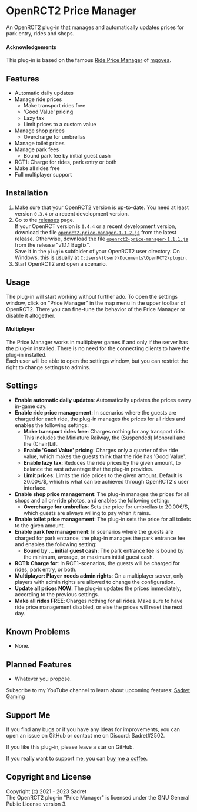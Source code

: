 # OpenRCT2 Price Manager

An OpenRCT2 plug-in that manages and automatically updates prices for park entry, rides and shops.

#### Acknowledgements

This plug-in is based on the famous [Ride Price Manager](https://github.com/mgovea/openrct2-ride-price-manager) of [mgovea](https://github.com/mgovea).

## Features

- Automatic daily updates
- Manage ride prices
  - Make transport rides free
  - 'Good Value' pricing
  - Lazy tax
  - Limit prices to a custom value
- Manage shop prices
  - Overcharge for umbrellas
- Manage toilet prices
- Manage park fees
  - Bound park fee by initial guest cash
- RCT1: Charge for rides, park entry or both
- Make all rides free
- Full multiplayer support

## Installation

1. Make sure that your OpenRCT2 version is up-to-date. You need at least version `0.3.4` or a recent development version.
2. Go to the [releases](https://github.com/Sadret/openrct2-price-manager/releases) page.\
   If your OpenRCT version is `0.4.4` or a recent development version, download the file [`openrct2-price-manager-1.1.2.js`](https://github.com/Sadret/openrct2-price-manager/releases/download/v1.1.2/openrct2-price-manager-1.1.2.js) from the latest release. Otherwise, download the file [`openrct2-price-manager-1.1.1.js`](https://github.com/Sadret/openrct2-price-manager/releases/download/v1.1.1/openrct2-price-manager-1.1.1.js) from the release "v1.1.1 Bugfix".\
   Save it in the `plugin` subfolder of your OpenRCT2 user directory. On Windows, this is usually at `C:Users\{User}\Documents\OpenRCT2\plugin`.
3. Start OpenRCT2 and open a scenario.

## Usage

The plug-in will start working without further ado. To open the settings window, click on "Price Manager" in the map menu in the upper toolbar of OpenRCT2. There you can fine-tune the behavior of the Price Manager or disable it altogether.

#### Multiplayer

The Price Manager works in multiplayer games if and only if the server has the plug-in installed. There is no need for the connecting clients to have the plug-in installed.\
Each user will be able to open the settings window, but you can restrict the right to change settings to admins.

## Settings

- **Enable automatic daily updates**: Automatically updates the prices every in-game day.
- **Enable ride price management**: In scenarios where the guests are charged for each ride, the plug-in manages the prices for all rides and enables the following settings:
  - **Make transport rides free**: Charges nothing for any transport ride. This includes the Miniature Railway, the (Suspended) Monorail and the (Chair)Lift.
  - **Enable 'Good Value' pricing**: Charges only a quarter of the ride value, which makes the guests think that the ride has 'Good Value'.
  - **Enable lazy tax**: Reduces the ride prices by the given amount, to balance the vast advantage that the plug-in provides.
  - **Limit prices**: Limits the ride prices to the given amount. Default is 20.00€/$, which is what can be achieved through OpenRCT2's user interface.
- **Enable shop price management**: The plug-in manages the prices for all shops and all on-ride photos, and enables the following setting:
  - **Overcharge for umbrellas**: Sets the price for umbrellas to 20.00€/$, which guests are always willing to pay when it rains.
- **Enable toilet price management**: The plug-in sets the price for all toilets to the given amount.
- **Enable park fee management**: In scenarios where the guests are charged for park entrance, the plug-in manages the park entrance fee and enables the following setting:
  - **Bound by ... initial guest cash**: The park entrance fee is bound by the minimum, average, or maximum initial guest cash.
- **RCT1: Charge for**: In RCT1-scenarios, the guests will be charged for rides, park entry, or both.
- **Multiplayer: Player needs admin rights**: On a multiplayer server, only players with admin rights are allowed to change the configuration.
- **Update all prices NOW**: The plug-in updates the prices immediately, according to the previous settings.
- **Make all rides FREE**: Charges nothing for all rides. Make sure to have ride price management disabled, or else the prices will reset the next day.

## Known Problems

- None.

## Planned Features

- Whatever you propose.

Subscribe to my YouTube channel to learn about upcoming features:
[Sadret Gaming](https://www.youtube.com/channel/UCLF2DGVDbo_Od5K4MeGNTRQ/)

## Support Me

If you find any bugs or if you have any ideas for improvements, you can open an issue on GitHub or contact me on Discord: Sadret#2502.

If you like this plug-in, please leave a star on GitHub.

If you really want to support me, you can [buy me a coffee](https://ko-fi.com/sadret).

## Copyright and License

Copyright (c) 2021 - 2023 Sadret\
The OpenRCT2 plug-in "Price Manager" is licensed under the GNU General Public License version 3.
